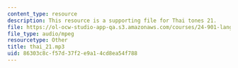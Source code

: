 ```yaml
---
content_type: resource
description: This resource is a supporting file for Thai tones 21.
file: https://ol-ocw-studio-app-qa.s3.amazonaws.com/courses/24-901-language-and-its-structure-i-phonology-fall-2010/86303c8cf57d37f2e9a14cd8ea54f788_thai_21.mp3
file_type: audio/mpeg
resourcetype: Other
title: thai_21.mp3
uid: 86303c8c-f57d-37f2-e9a1-4cd8ea54f788
---
```

